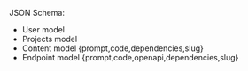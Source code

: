 JSON Schema:

- User model
- Projects model 
- Content model {prompt,code,dependencies,slug}
- Endpoint model {prompt,code,openapi,dependencies,slug}